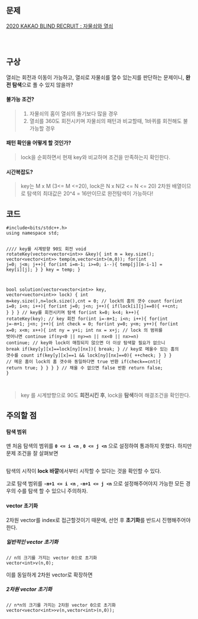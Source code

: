 <h2 id="문제">문제</h2>
<p><a href="https://school.programmers.co.kr/learn/courses/30/lessons/60059">2020 KAKAO BLIND RECRUIT : 자물쇠와 열쇠</a></p>
<p><img alt="" src="https://velog.velcdn.com/images/gmltn9233/post/322fe888-5b26-48fa-9b53-1e3eb8064b53/image.png" /></p>
<p><img alt="" src="https://velog.velcdn.com/images/gmltn9233/post/7f963cdc-6316-4bfd-8898-f97471542ef6/image.png" /></p>
<p><img alt="" src="https://velog.velcdn.com/images/gmltn9233/post/f820afc2-8479-4bc3-800e-17925b9d8024/image.png" /></p>
<h2 id="구상">구상</h2>
<p>열쇠는 회전과 이동이 가능하고, 열쇠로 자물쇠를 열수 있는지를 판단하는 문제이니, <strong>완전 탐색</strong>으로 풀 수 있지 않을까?</p>
<h4 id="불가능-조건">불가능 조건?</h4>
<blockquote>
<ol>
<li>자물쇠의 홈이 열쇠의 돌기보다 많을 경우</li>
<li>열쇠를 360도 회전시키며 자물쇠의 패턴과 비교할때, 1바퀴를 회전해도 불가능할 경우</li>
</ol>
</blockquote>
<h4 id="패턴-확인을-어떻게-할-것인가">패턴 확인을 어떻게 할 것인가?</h4>
<blockquote>
<p>lock을 순회하면서 현재 key와 비교하며 조건을 만족하는지 확인한다.</p>
</blockquote>
<h4 id="시간복잡도">시간복잡도?</h4>
<blockquote>
<p>key는 M x M (3&lt;= M &lt;=20), lock은 N x N(2 &lt;= N &lt;= 20) 2차원 배열이므로 
탐색의 최대값은 20^4 = 16만이므로 완전탐색이 가능하다!</p>
</blockquote>
<h2 id="코드">코드</h2>
<pre><code class="language-c">#include&lt;bits/stdc++.h&gt;
using namespace std;

//// key를 시계방향 90도 회전
void rotateKey(vector&lt;vector&lt;int&gt;&gt; &amp;key){
    int m = key.size();
    vector&lt;vector&lt;int&gt;&gt; temp(m,vector&lt;int&gt;(m,0));
    for(int j=0; j&lt;m; j++){
        for(int i=m-1; i&gt;=0; i--){
            temp[j][m-i-1] = key[i][j];
        }
    }
    key = temp;
}

bool solution(vector&lt;vector&lt;int&gt;&gt; key, vector&lt;vector&lt;int&gt;&gt; lock) {
    int m=key.size(),n=lock.size(),cnt = 0;
    // lock의 홈의 갯수 count
    for(int i=0; i&lt;n; i++){
        for(int j=0; j&lt;n; j++){
            if(lock[i][j]==0){
                ++cnt;
            }
        }
    }
    // key를 회전시키며 탐색
    for(int k=0; k&lt;4; k++){
        rotateKey(key); // key 회전
        for(int i=-m+1; i&lt;n; i++){
            for(int j=-m+1; j&lt;n; j++){
                int check = 0;
                for(int y=0; y&lt;m; y++){
                    for(int x=0; x&lt;m; x++){
                        int ny = y+i;
                        int nx = x+j;
                        // lock 의 범위를 벗어나면 continue
                        if(ny&lt;0 || ny&gt;=n || nx&lt;0 || nx&gt;=n) continue;
                        // key와 lock이 매칭되지 않으면 더 이상 탐색할 필요가 없으니 break
                        if(key[y][x]==lock[ny][nx]){
                            break;
                        }
                        // key로 메울수 있는 홈의 갯수를 count
                        if(key[y][x]==1 &amp;&amp; lock[ny][nx]==0){
                            ++check;
                        }
                    }
                }
                // 메운 홈이 lock의 홈 갯수와 동일하다면 true 반환
                if(check==cnt){
                    return true;
                }
            }
        }
    }
    // 채울 수 없으면 false 반환
    return false;
}</code></pre>
<p><img alt="" src="https://velog.velcdn.com/images/gmltn9233/post/8b68eb24-cc1e-4524-af6f-49b6ae8f8dc4/image.png" /></p>
<blockquote>
<p>key 를 시계방향으로 90도 <strong>회전시킨 후</strong>, lock을 <strong>탐색</strong>하여 해결조건을 확인한다.</p>
</blockquote>
<h2 id="주의할-점">주의할 점</h2>
<h4 id="탐색-범위">탐색 범위</h4>
<p>맨 처음 탐색의 범위를 <strong><code>0 &lt;= i &lt;n</code></strong> , <strong><code>0 &lt;= j &lt;n</code></strong> 으로 설정하여 통과하지 못했다.
하지만 문제 조건을 잘 살펴보면</p>
<p><img alt="" src="https://velog.velcdn.com/images/gmltn9233/post/b8658b95-e037-4d09-b4ff-b1693effc3c8/image.png" /></p>
<p>탐색의 시작이 <strong>lock 바깥</strong>에서부터 시작할 수 있다는 것을 확인할 수 있다.</p>
<p>고로 탐색 범위를 <strong><code>-m+1 &lt;= i &lt;n</code></strong> , <strong><code>-m+1 &lt;= j &lt;n</code></strong> 으로 설정해주어야지 가능한 모든 경우의 수를 탐색 할 수 있으니 주의하자.</p>
<h4 id="vector-초기화">vector 초기화</h4>
<p>2차원 vector를 index로 접근할것이기 때문에, 선언 후 <strong>초기화</strong>를 반드시 진행해주어야 한다.</p>
<h5 id="일반적인-vector-초기화">일반적인 vector 초기화</h5>
<pre><code class="language-c">// n의 크기를 가지는 vector 0으로 초기화
vector&lt;int&gt;v(n,0);</code></pre>
<p>이를 동일하게 2차원 vector로 확장하면</p>
<h5 id="2차원-vector-초기화">2차원 vector 초기화</h5>
<pre><code class="language-c">// n*n의 크기를 가지는 2차원 vector 0으로 초기화
vector&lt;vector&lt;int&gt;&gt;v(n,vector&lt;int&gt;(n,0));</code></pre>